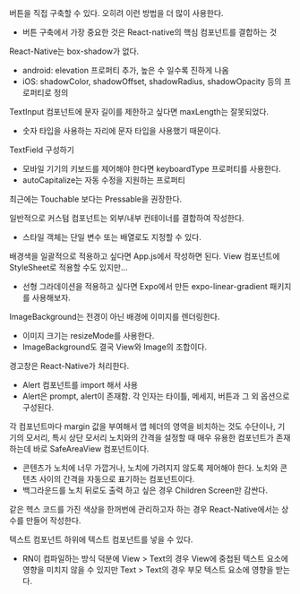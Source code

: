 버튼을 직접 구축할 수 있다. 오히려 이런 방법을 더 많이 사용한다.
- 버튼 구축에서 가장 중요한 것은 React-native의 핵심 컴포넌트를 결합하는 것

React-Native는 box-shadow가 없다.
- android: elevation 프로퍼티 추가, 높은 수 일수록 진하게 나옴
- iOS: shadowColor, shadowOffset, shadowRadius, shadowOpacity 등의 프로퍼티로 정의

TextInput 컴포넌트에 문자 길이를 제한하고 싶다면 maxLength는 잘못되었다.
- 숫자 타입을 사용하는 자리에 문자 타입을 사용했기 때문이다.

TextField 구성하기
- 모바일 기기의 키보드를 제어해야 한다면 keyboardType 프로퍼티를 사용한다.
- autoCapitalize는 자동 수정을 지원하는 프로퍼티

최근에는 Touchable 보다는 Pressable을 권장한다.

일반적으로 커스텀 컴포넌트는 외부/내부 컨테이너를 결합하여 작성한다.
- 스타일 객체는 단일 변수 또는 배열로도 지정할 수 있다.

배경색을 일괄적으로 적용하고 싶다면 App.js에서 작성하면 된다. View 컴포넌트에 StyleSheet로 적용할 수도 있지만...
- 선형 그라데이션을 적용하고 싶다면 Expo에서 만든 expo-linear-gradient 패키지를 사용해보자.

ImageBackground는 전경이 아닌 배경에 이미지를 렌더링한다.
- 이미지 크기는 resizeMode를 사용한다.
- ImageBackground도 결국 View와 Image의 조합이다.

경고창은 React-Native가 처리한다.
- Alert 컴포넌트를 import 해서 사용
- Alert은 prompt, alert이 존재함. 각 인자는 타이틀, 메세지, 버튼과 그 외 옵션으로 구성된다.

각 컴포넌트마다 margin 값을 부여해서 앱 헤더의 영역을 비치하는 것도 수단이나, 기기의 모서리, 특시 상단 모서리 노치와의 간격을 설정할 때 매우 유용한 컴포넌트가 존재하는데 바로 SafeAreaView 컴포넌트이다.
- 콘텐츠가 노치에 너무 가깝거나, 노치에 가려지지 않도록 제어해야 한다. 노치와 콘텐츠 사이의 간격을 자동으로 표기하는 컴포넌트이다.
- 백그라운드를 노치 뒤로도 출력 하고 싶은 경우 Children Screen만 감싼다.

같은 헥스 코드를 가진 색상을 한꺼번에 관리하고자 하는 경우 React-Native에서는 상수를 만들어 작성한다.

텍스트 컴포넌트 하위에 텍스트 컴포넌트를 넣을 수 있다.
- RN이 컴파일하는 방식 덕분에 View > Text의 경우 View에 중첩된 텍스트 요소에 영향을 미치지 않을 수 있지만 Text > Text의 경우 부모 텍스트 요소에 영향을 받는다.